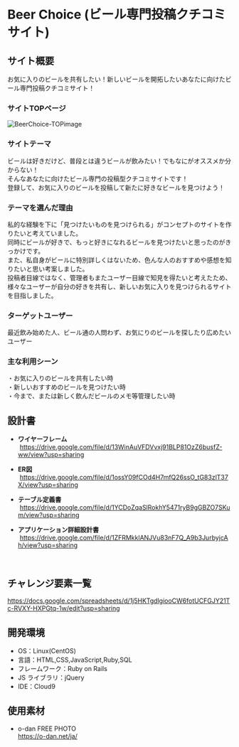 # Beer Choice (ビール専門投稿クチコミサイト)

## サイト概要

お気に入りのビールを共有したい！新しいビールを開拓したいあなたに向けたビール専門投稿クチコミサイト！

### サイトTOPページ
![BeerChoice-TOPimage](https://user-images.githubusercontent.com/76833170/116332698-327c9a00-a80d-11eb-94b8-868067dd2c9f.png "TOPページ")

### サイトテーマ

ビールは好きだけど、普段とは違うビールが飲みたい！でもなにがオススメか分からない！  <br>
そんなあなたに向けたビール専門の投稿型クチコミサイトです！  <br>
登録して、お気に入りのビールを投稿して新たに好きなビールを見つけよう！  <br>

### テーマを選んだ理由

私的な経験を下に「見つけたいものを見つけられる」がコンセプトのサイトを作りたいと考えていました。<br>
同時にビールが好きで、もっと好きになれるビールを見つけたいと思ったのがきっかけです。  <br>
また、私自身がビールに特別詳しくはないため、色んな人のおすすめや感想を知りたいと思い考案しました。  <br>
投稿者目線ではなく、管理者もまたユーザー目線で知見を得たいと考えたため、  <br>
様々なユーザーが自分の好きを共有し、新しいお気に入りを見つけられるサイトを目指しました。  <br>

### ターゲットユーザー

最近飲み始めた人、ビール通の人問わず、お気にりのビールを探したり広めたいユーザー

### 主な利用シーン

・お気に入りのビールを共有したい時<br>
・新しいおすすめのビールを見つけたい時<br>
・今まで、または新しく飲んだビールのメモ等管理したい時

## 設計書

* __ワイヤーフレーム__  <br>
&nbsp;<https://drive.google.com/file/d/13WinAuVFDVvxj91BLP81OzZ6busfZ-ww/view?usp=sharing>

* __ER図__  <br>
&nbsp;<https://drive.google.com/file/d/1ossY09fCOd4H7mfQ26ssO_tG83zlT37X/view?usp=sharing>

* __テーブル定義書__  <br>
&nbsp;<https://drive.google.com/file/d/1YCDoZqaSlRokhY5471ryB9gGBZO7SKum/view?usp=sharing>

* __アプリケーション詳細設計書__  <br>
&nbsp;<https://drive.google.com/file/d/1ZFRMkklANJVu83nF7Q_A9b3JurbyjcAh/view?usp=sharing>
<br>

## チャレンジ要素一覧

<https://docs.google.com/spreadsheets/d/1j5HKTgdlgiooCW6fotUCFGJY21Tc-RVXY-HXPGtq-1w/edit?usp=sharing>

## 開発環境

- OS：Linux(CentOS)
- 言語：HTML,CSS,JavaScript,Ruby,SQL
- フレームワーク：Ruby on Rails
- JS ライブラリ：jQuery
- IDE：Cloud9

## 使用素材

- o-dan FREE PHOTO  <br>
<https://o-dan.net/ja/>